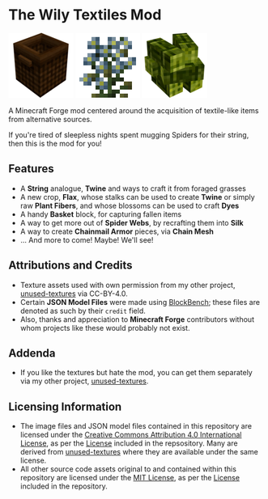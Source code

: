 # The Wily Textiles Mod
![](wiki-images/basket-small.png) ![](wiki-images/crop-flax.png) ![](wiki-images/fiber-small.png)

A Minecraft Forge mod centered around the acquisition of textile-like items from alternative sources.

If you're tired of sleepless nights spent mugging Spiders for their string, then this is the mod for you!

## Features
* A **String** analogue, **Twine** and ways to craft it from foraged grasses
* A new crop, **Flax**, whose stalks can be used to create **Twine** or simply raw **Plant Fibers**, and whose blossoms can be used to craft **Dyes**
* A handy **Basket** block, for capturing fallen items
* A way to get more out of **Spider Webs**, by recrafting them into **Silk**
* A way to create **Chainmail Armor** pieces, via **Chain Mesh**
* ... And more to come! Maybe! We'll see!

## Attributions and Credits
* Texture assets used with own permission from my other project, [unused-textures](https://github.com/malcolmriley/unused-textures) via CC-BY-4.0.
* Certain **JSON Model Files** were made using [BlockBench](https://blockbench.net); these files are denoted as such by their `credit` field.
* Also, thanks and appreciation to **Minecraft Forge** contributors without whom projects like these would probably not exist.

## Addenda
* If you like the textures but hate the mod, you can get them separately via my other project, [unused-textures](https://github.com/malcolmriley/unused-textures).

## Licensing Information
* The image files and JSON model files contained in this repository are licensed under the [Creative Commons Attribution 4.0 International License](https://creativecommons.org/licenses/by/4.0/), as per the [License](LICENSE-CC-BY-4.0) included in the repsository. Many are derived from [unused-textures](https://github.com/malcolmriley/unused-textures) where they are available under the same license.
* All other source code assets original to and contained within this repository are licensed under the [MIT License](https://mit-license.org), as per the [License](LICENSE) included in the repository.
